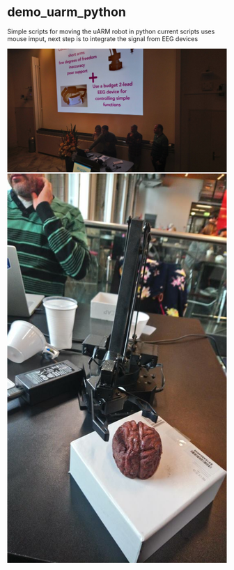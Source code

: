 # demo_uarm_python
Simple scripts for moving the uARM robot in python
current scripts uses mouse imput, next step is to integrate the signal from EEG devices

![pic1](https://raw.githubusercontent.com/alecrimi/demo_uarm_python/master/bh1.jpg)
![pic2](https://raw.githubusercontent.com/alecrimi/demo_uarm_python/master/bh2.jpg)
